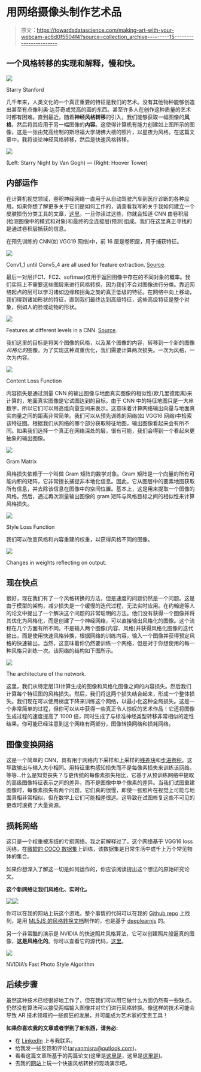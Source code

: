# 用网络摄像头制作艺术品

> 原文：<https://towardsdatascience.com/making-art-with-your-webcam-ac6d0f5504f4?source=collection_archive---------15----------------------->

## 一个风格转移的实现和解释，慢和快。

![](img/3013bfbecfb296d5aa52df7bd947bf84.png)

Starry Stanford

几千年来，人类文化的一个真正重要的特征是我们的艺术。没有其他物种能够创造出甚至有点像利奥·达芬奇或梵高的画的东西。甚至许多人在创作这种质量的艺术时都有困难。直到最近，随着**神经风格转移**的引入，我们能够获取一幅图像的**风格**，然后将其应用于另一幅图像的**内容**。这使得计算机有能力创建如上图所示的图像，这是一张由梵高绘制的斯坦福大学胡佛大楼的照片，以星夜为风格。在这篇文章中，我将谈论神经风格转移，然后是快速风格转移。

![](img/b25ca555c47f9b3d1786c5109eac4554.png)

(Left: Starry Night by Van Gogh) — (Right: Hoover Tower)

## 内部运作

在计算机视觉领域，卷积神经网络一直用于从自动驾驶汽车到医疗诊断的各种应用。如果你想了解更多关于它们是如何工作的，请查看我写的关于我如何建立一个皮肤损伤分类工具的文章，[这里](/classifying-skin-lesions-with-convolutional-neural-networks-fc1302c60d54)。一旦你读过这些，你就会知道 CNN 由卷积层(检测图像中的模式和对象)和最终的全连接层(预测)组成。我们在这里真正寻找的是通过卷积层捕获的信息。

在预先训练的 CNN(如 VGG19 网络)中，前 16 层是卷积层，用于捕获特征。

![](img/ee32fae3961d0bb822ba9b8c037369ec.png)

Conv1_1 until Conv5_4 are all used for feature extraction. [Source](https://www.researchgate.net/figure/llustration-of-the-network-architecture-of-VGG-19-model-conv-means-convolution-FC-means_fig2_325137356).

最后一对层(FC1、FC2、softmax)仅用于返回图像中存在的不同对象的概率。我们实际上不需要这些图层来进行风格转换，因为我们不会对图像进行分类。靠近网络起点的层可以学习诸如边缘和拐角之类的真正低级的特征。在网络中向上移动，我们得到诸如形状的特征，直到我们最终达到高级特征，这些高级特征是整个对象，例如人的脸或动物的形状。

![](img/2ba8de60601e11ceae4eb8c5af5de5e2.png)

Features at different levels in a CNN. [Source](https://dzone.com/articles/deep-learning-vs-machine-learning-the-hottest-topi).

我们这里的目标是将某个图像的风格，以及某个图像的内容，转移到一个新的图像*风格化的*图像。为了实现这种双重优化，我们需要计算两次损失。一次为风格，一次为内容。

![](img/a65a639b659859f33c89ac09326f3ccd.png)

Content Loss Function

内容损失是通过测量 CNN 的输出图像与地面真实图像的相似性(欧几里德距离)来计算的，地面真实图像是它试图达到的目标。由于 CNN 中的特征地图只是一大串数字，所以它们可以用高维向量空间来表示。这意味着计算网络输出向量与地面真实向量之间的距离非常简单。我们可以从预先训练的网络(如 VGG16 网络)中检索该特征图。根据我们从网络的哪个部分获取特征地图，输出图像看起来会有所不同。如果我们选择一个真正在网络深处的层，很有可能，我们会得到一个看起来更抽象的输出图像。

![](img/15bf2b1a1d8e7f0b47c777532f30bae7.png)

Gram Matrix

风格损失依赖于一个叫做 Gram 矩阵的数学对象。Gram 矩阵是一个向量的所有可能内积的矩阵，它非常擅长捕捉非本地化信息。因此，它从图层中的要素地图获取所有信息，并去除该信息在图像中的空间位置。基本上，这是用来提取一个图像的风格。然后，通过再次测量输出图像的 gram 矩阵与风格目标之间的相似性来计算风格损失。

![](img/84845279fca712d506894012be12a06a.png)

Style Loss Function

我们可以改变风格和内容重建的权重，以获得风格不同的图像。

![](img/7b79f983931af993f2de9ad7d11ecdbe.png)

Changes in weights reflecting on output.

## 现在快点

很好，现在我们有了一个风格转换的方法，但是速度的问题仍然是一个问题。这是由于模型的架构，减少损失是一个缓慢的迭代过程，无法实时应用。在约翰逊等人的论文中提出了一个解决这个问题的非常聪明的方法。他们没有获得一个图像并将其优化为风格化，而是创建了一个神经网络，可以直接输出风格化的图像。这个流程在几个方面有所不同。不是输入两个图像(内容、风格)并获得风格化图像的迭代输出，而是使用快速风格转换，根据网络的训练内容，输入一个图像并获得预定风格的快速输出。当然，这意味着你仍然要训练一个网络，但是对于你想使用的每一种风格只训练一次。该网络的结构如下图所示。

![](img/94718aa8af7ac91945514d1dbe55a7df.png)

The architecture of the network.

这里，我们从特定层(3)计算生成的图像和风格化图像之间的内容损失。然后我们计算每个特征图的风格损失。然后，我们将这两个损失结合起来，形成一个整体损失。我们现在可以使用梯度下降来训练这个网络，以最小化这种全局损失。这是一个非常简单的过程，但你可以从中获得一些真正令人惊叹的艺术作品！它还将图像生成过程的速度提高了 1000 倍，同时生成了与标准神经类型转移非常相似的定性结果。你可能已经注意到这个网络有两部分，图像转换网络和损耗网络。

## 图像变换网络

这是一个简单的 CNN，具有用于网络内下采样和上采样的[残差块](/residual-blocks-building-blocks-of-resnet-fd90ca15d6ec)和[步进卷积](/types-of-convolutions-in-deep-learning-717013397f4d)。这导致输出与输入大小相同。用特征重构感知损失而不是每像素损失来训练该网络。等等…什么是知觉丧失？与更传统的每像素损失相比，它基于从预训练网络中提取的高级图像特征表示之间的差异，而不是图像中单个像素的差异。当我们试图重建图像时，每像素损失有两个问题，它们真的很慢，即使一张照片在视觉上可能与地面真相非常相似，但在数学上它们可能相差很远。这导致在试图修复这些不可见的更改时浪费了大量资源。

## 损耗网络

这只是一个权重被冻结的亏损网络。我之前解释过了。这个网络基于 VGG16 loss 网络，在[微软的 COCO 数据集](http://cocodataset.org/)上训练，该数据集是日常生活中成千上万个常见物体的集合。

如果你想深入了解这一切是如何运作的，你应该阅读提出这个想法的原始研究论文。

**这个新网络让我们风格化、实时化。**

![](img/9fd18e55fd1cdaddc5b818aea47c8641.png)![](img/b88a26ff61e1dc6d19eebf0fb2282733.png)

你可以在我的网站上玩这个游戏。整个事情的代码可以在我的 [Github repo](https://github.com/aryanmisra/faststyletransfer) 上找到，是用 [ML5JS 的风格转换文档](https://ml5js.org/docs/StyleTransfer)制作的，也是基于 [deeplearnjs](https://github.com/reiinakano/fast-style-transfer-deeplearnjs) 的。

另一个非常酷的演示是 NVIDIA 的快速照片风格算法，它可以创建照片般逼真的图像，**这是风格化的**。你可以查看它的源代码，[这里](https://github.com/NVIDIA/FastPhotoStyle)。

![](img/e97eb144538f4285f41deae17fbebcd4.png)

NVIDIA’s Fast Photo Style Algorithm

## 后续步骤

虽然这种技术已经很好地工作了，但在我们可以用它做什么方面仍然有一些缺点。仍然没有算法可以接受两幅输入图像并对它们进行风格转换。像这样的技术可能会导致 AR 技术领域的一些疯狂的发展，并可能成为艺术家的宝贵工具！

**如果你喜欢我的文章或者学到了新东西，请务必:**

*   在 [LinkedIn](https://www.linkedin.com/in/aryan-misra/) 上与我联系。
*   给我发一些反馈和评论(aryanmisra@outlook.com)。
*   看看这篇文章所基于的两篇论文(这里是[这里是](https://arxiv.org/pdf/1508.06576.pdf)，这里是[这里是](https://arxiv.org/pdf/1603.08155.pdf))。
*   去我的[网站](https://aryanmisra.com/styletransfer/)上玩一个快速风格转换的现场演示吧。